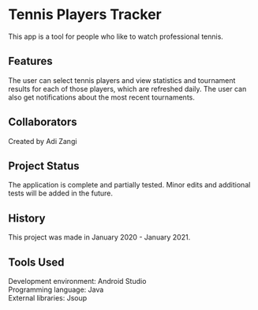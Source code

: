 # Tennis Players Tracker
This app is a tool for people who like to watch professional tennis.

## Features
The user can select tennis players and view statistics and tournament results for each of those players, which are refreshed daily.
The user can also get notifications about the most recent tournaments.

## Collaborators
Created by Adi Zangi

## Project Status
The application is complete and partially tested. Minor edits and additional tests will be added in the future.

## History
This project was made in January 2020 - January 2021.

## Tools Used
Development environment: Android Studio <br />
Programming language: Java <br />
External libraries: Jsoup
